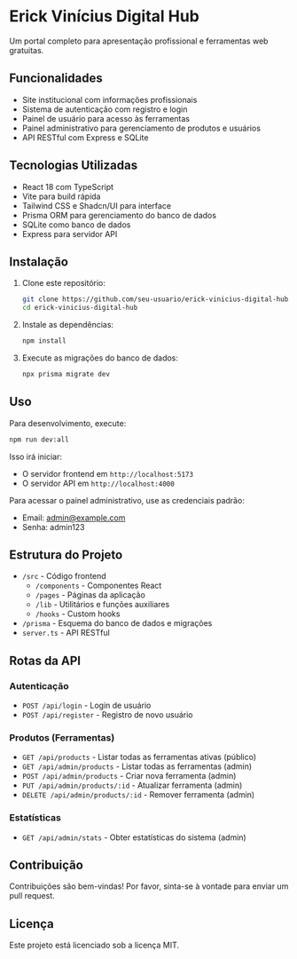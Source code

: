 # Erick Vinícius Digital Hub

Um portal completo para apresentação profissional e ferramentas web gratuitas.

## Funcionalidades

- Site institucional com informações profissionais
- Sistema de autenticação com registro e login
- Painel de usuário para acesso às ferramentas
- Painel administrativo para gerenciamento de produtos e usuários
- API RESTful com Express e SQLite

## Tecnologias Utilizadas

- React 18 com TypeScript
- Vite para build rápida
- Tailwind CSS e Shadcn/UI para interface
- Prisma ORM para gerenciamento do banco de dados
- SQLite como banco de dados
- Express para servidor API

## Instalação

1. Clone este repositório:
   ```bash
   git clone https://github.com/seu-usuario/erick-vinicius-digital-hub.git
   cd erick-vinicius-digital-hub
   ```

2. Instale as dependências:
   ```bash
   npm install
   ```

3. Execute as migrações do banco de dados:
   ```bash
   npx prisma migrate dev
   ```

## Uso

Para desenvolvimento, execute:

```bash
npm run dev:all
```

Isso irá iniciar:
- O servidor frontend em `http://localhost:5173`
- O servidor API em `http://localhost:4000`

Para acessar o painel administrativo, use as credenciais padrão:
- Email: admin@example.com
- Senha: admin123

## Estrutura do Projeto

- `/src` - Código frontend
  - `/components` - Componentes React
  - `/pages` - Páginas da aplicação
  - `/lib` - Utilitários e funções auxiliares
  - `/hooks` - Custom hooks
- `/prisma` - Esquema do banco de dados e migrações
- `server.ts` - API RESTful

## Rotas da API

### Autenticação
- `POST /api/login` - Login de usuário
- `POST /api/register` - Registro de novo usuário

### Produtos (Ferramentas)
- `GET /api/products` - Listar todas as ferramentas ativas (público)
- `GET /api/admin/products` - Listar todas as ferramentas (admin)
- `POST /api/admin/products` - Criar nova ferramenta (admin)
- `PUT /api/admin/products/:id` - Atualizar ferramenta (admin)
- `DELETE /api/admin/products/:id` - Remover ferramenta (admin)

### Estatísticas
- `GET /api/admin/stats` - Obter estatísticas do sistema (admin)

## Contribuição

Contribuições são bem-vindas! Por favor, sinta-se à vontade para enviar um pull request.

## Licença

Este projeto está licenciado sob a licença MIT.
